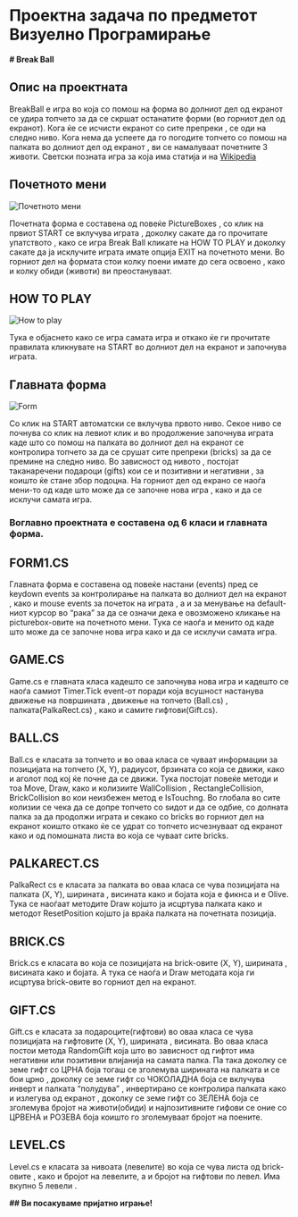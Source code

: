 # Проектна задача по предметот Визуелно Програмирање

**# Break Ball**

## Опис на проектната

BreakBall е игра во која со помош на форма во долниот дел од екранот се удира топчето за да се скршат останатите форми (во горниот дел од екранот). Кога ќе се исчисти екранот со сите препреки , се оди на следно ниво. Кога нема да успеете да го погодите топчето  со помош на палката во долниот дел од екранот , ви се намалуваат почетните 3 животи.  Светски позната игра за која има статија и на [Wikipedia](http://en.wikipedia.org/wiki/Breakout_%28video_game%29)

## Почетното мени

![Почетното мени](http://i.imgur.com/a28qEeP.png)

Почетната форма е составена од повеќе PictureBoxes , со клик на првиот START се вклучува играта , доколку сакате да го прочитате упатството , како се игра Break Ball кликате на HOW TO PLAY и доколку сакате да ја исклучите играта имате опција EXIT на почетното мени. Во горниот дел на формата стои колку поени имате до сега освоено , како и колку обиди  (животи) ви преостануваат.

## HOW TO PLAY

![How to play](http://i.imgur.com/vjb3bp6.png)

Тука е објаснето како се игра самата игра и откако ќе ги прочитате правилата кликнувате на START во долниот дел на екранот и започнува играта.

## Главната форма

![Form](http://img705.imageshack.us/img705/1023/lgtdx.png)

Со клик на START  автоматски се вклучува првото ниво. Секое ниво се почнува со клик на левиот клик и во продолжение започнува играта  каде што со помош на палката во долниот дел на екранот се контролира топчето за да се срушат сите препреки (bricks) за да се премине на следно ниво. Во зависност од нивото , постојат таканаречени подароци (gifts) кои се и позитивни и негативни , за коишто ќе стане збор подоцна.  На горниот дел од екрано се наоѓа мени-то од каде што може да се започне нова игра , како и да се исклучи самата игра.

### Воглавно проектната е составена од 6 класи и главната форма. 

## FORM1.CS

Главната форма е составена од повеќе настани (events) пред се keydown events за контролирање на палката во долниот дел на екранот , како и mouse events за почеток на играта , а и за менување на default-ниот курсор во “рака” за да се означи дека е овозможено кликање на picturebox-овите на почетното мени. Тука се наоѓа и менито од каде што може да се започне нова игра како и да се исклучи самата игра.

## GAME.CS

Game.cs е главната класа кадешто се започнува нова игра и кадешто се наоѓа самиот Timer.Tick event-от поради која всушност настанува движење на површината , движење на топчето (Ball.cs) , палката(PalkaRect.cs) , како и самите гифтови(Gift.cs).

## BALL.CS

Ball.cs e класата за топчето и во оваа класа се чуваат информации за позицијата на топчето (X, Y), радиусот, брзината со која се движи, како и аголот под кој ќе почне да се движи. Тука постојат повеќе методи и тоа Move, Draw, како и колизиите WallCollision , RectangleCollision, BrickCollision во кои неизбежен метод е IsTouchng. Во глобала во сите колизии се чека да се допре топчето со ѕидот и да се одбие, со долната палка за да продолжи играта и секако со bricks во горниот дел на екранот коишто откако ќе се  удрат со топчето исчезнуваат од екранот како и од помошната листа во која се чуваат сите bricks.

## PALKARECT.CS

PalkaRect cs е класата за палката во оваа класа се чува позицијата на палката (X, Y), ширината , висината како и бојата која е фикнса и е Olive. Тука се наоѓаат методите Draw којшто ја исцртува палката како и методот ResetPosition којшто ја враќа палката на почетната позиција.

## BRICK.CS

Brick.cs е класата во која се  позицијата на brick-овите (X, Y), ширината , висината како и бојата. А тука се наоѓа и Draw методата која ги исцртува brick-овите во горниот дел на екранот.

## GIFT.CS

Gift.cs е класата за подароците(гифтови) во оваа класа се чува позицијата на гифтовите (X, Y), ширината , висината. Во оваа класа постои метода RandomGift која што во зависност од гифтот има негативни или позитивни влијанија на самата палка.  Па така доколку се земе гифт со ЦРНА боја тогаш се зголемува ширината на палката и се бои црно , доколку се земе гифт со ЧОКОЛАДНА боја се вклучува инверт и палката “полудува”  , инвертирано се контролира палката како и излегува од екранот , доколку се земе гифт со ЗЕЛЕНА боја се зголемува бројот на животи(обиди) и најпозитивните гифови се оние со ЦРВЕНА и РОЗЕВА боја коишто го зголемуваат бројот на поените.

## LEVEL.CS

Level.cs е класата за нивоата (левелите) во која се чува листа од brick-овите , како и бројот на левелите, а и бројот на гифтови по левел. Има вкупно 5 левели .

**## Ви посакуваме пријатно играње!**
